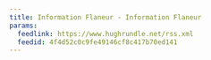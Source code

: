 ```yaml
---
title: Information Flaneur - Information Flaneur
params:
  feedlink: https://www.hughrundle.net/rss.xml
  feedid: 4f4d52c0c9fe49146cf8c417b70ed141
---
```


